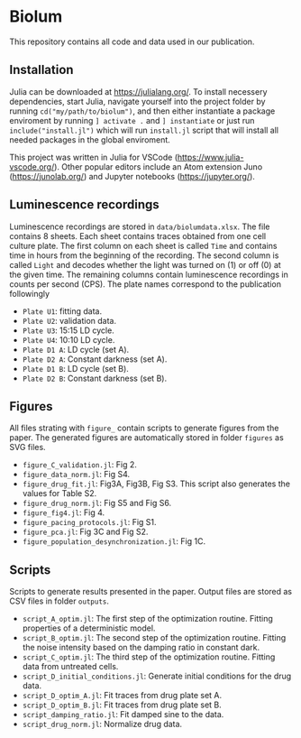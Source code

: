 # Biolum

This repository contains all code and data used in our publication.

## Installation 
Julia can be downloaded at https://julialang.org/. To install necessery dependencies, start Julia, navigate yourself into the project folder by running `cd("my/path/to/biolum")`, and then either instantiate a package enviroment by running `] activate .` and `] instantiate` or just run `include("install.jl")` which will run `install.jl` script that will install all needed packages in the global enviroment.

This project was written in Julia for VSCode (https://www.julia-vscode.org/). Other popular editors include an Atom extension Juno (https://junolab.org/) and Jupyter notebooks (https://jupyter.org/).

## Luminescence recordings
Luminescence recordings are stored in `data/biolumdata.xlsx`. The file contains 8 sheets. Each sheet contains traces obtained from one cell culture plate. The first column on each sheet is called `Time` and contains time in hours from the beginning of the recording. The second column is called `Light` and decodes whether the light was turned on (1) or off (0) at the given time. The remaining columns contain luminescence recordings in counts per second (CPS). The plate names correspond to the publication followingly
- `Plate U1`: fitting data.
- `Plate U2`: validation data.
- `Plate U3`: 15:15 LD cycle.
- `Plate U4`: 10:10 LD cycle.
- `Plate D1 A`: LD cycle (set A).
- `Plate D2 A`: Constant darkness (set A).
- `Plate D1 B`: LD cycle (set B).
- `Plate D2 B`: Constant darkness (set B).

## Figures
All files strating with `figure_` contain scripts to generate figures from the paper. The generated figures are automatically stored in folder `figures` as SVG files.
- `figure_C_validation.jl`: Fig 2.
- `figure_data_norm.jl`: Fig S4.
- `figure_drug_fit.jl`: Fig3A, Fig3B, Fig S3. This script also generates the values for Table S2.
- `figure_drug_norm.jl`: Fig S5 and Fig S6.
- `figure_fig4.jl`: Fig 4.
- `figure_pacing_protocols.jl`: Fig S1.
- `figure_pca.jl`: Fig 3C and Fig S2.
- `figure_population_desynchronization.jl`: Fig 1C.

## Scripts
Scripts to generate results presented in the paper. Output files are stored as CSV files in folder `outputs`.
- `script_A_optim.jl`: The first step of the optimization routine. Fitting properties of a deterministic model.
- `script_B_optim.jl`: The second step of the optimization routine. Fitting the noise intensity based on the damping ratio in constant dark.
- `script_C_optim.jl`: The third step of the optimization routine. Fitting data from untreated cells.
- `script_D_initial_conditions.jl`: Generate initial conditions for the drug data.
- `script_D_optim_A.jl`: Fit traces from drug plate set A.
- `script_D_optim_B.jl`: Fit traces from drug plate set B.
- `script_damping_ratio.jl`: Fit damped sine to the data.
- `script_drug_norm.jl`: Normalize drug data.
